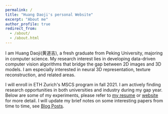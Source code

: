 ```yaml
---
permalink: /
title: "Huang Daoji's personal Website"
excerpt: "About me"
author_profile: true
redirect_from: 
  - /about/
  - /about.html
---
```


I am Huang Daoji(黄道吉), a fresh graduate from Peking University, majoring in computer science. My research interest lies in developing data-driven computer vision algorithms that bridge the gap between 2D images and 3D models. I am especially interested in neural 3D representation, texture reconstruction, and related areas.

I will enroll in ETH Zurich's MSCS program in fall 2021. I am actively finding research opportunities in both universities and industry during my gap year. Below are some of my experiments, please refer to [my resume](https://DanDoge.github.io/files/CV_HuangDaoji.pdf) or [website](https://DanDoge.github.io/cv/) for more detail. I will update my brief notes on some interesting papers from time to time, see [Blog Posts](https://DanDoge.github.io/year-archive/).